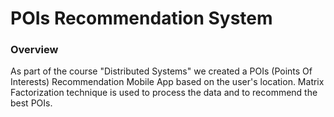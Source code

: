 # POIs Recommendation System
### Overview
As part of the course "Distributed Systems" we created a POIs (Points Of Interests) Recommendation Mobile App based on the user's location.
Matrix Factorization technique is used to process the data and to recommend the best POIs.
